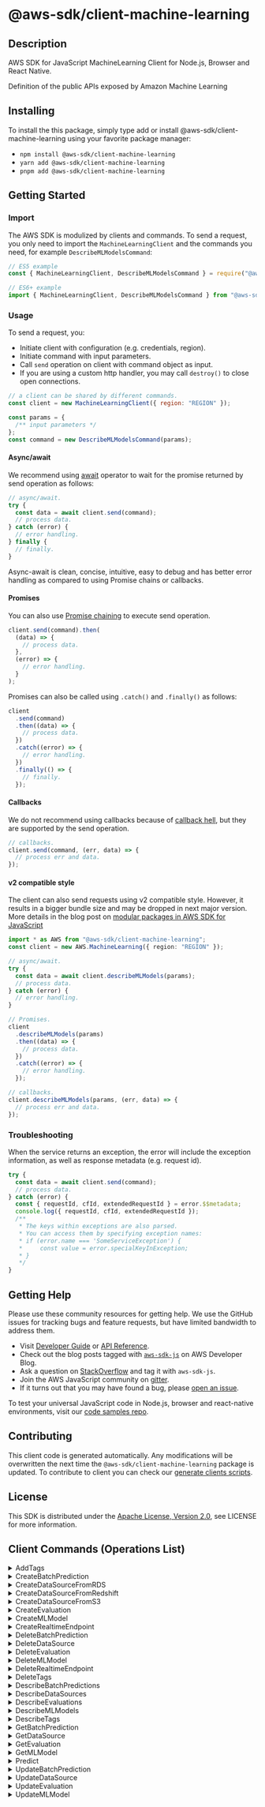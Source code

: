 <!-- generated file, do not edit directly -->

# @aws-sdk/client-machine-learning

## Description

AWS SDK for JavaScript MachineLearning Client for Node.js, Browser and React Native.

Definition of the public APIs
exposed by Amazon Machine Learning

## Installing

To install the this package, simply type add or install @aws-sdk/client-machine-learning
using your favorite package manager:

- `npm install @aws-sdk/client-machine-learning`
- `yarn add @aws-sdk/client-machine-learning`
- `pnpm add @aws-sdk/client-machine-learning`

## Getting Started

### Import

The AWS SDK is modulized by clients and commands.
To send a request, you only need to import the `MachineLearningClient` and
the commands you need, for example `DescribeMLModelsCommand`:

```js
// ES5 example
const { MachineLearningClient, DescribeMLModelsCommand } = require("@aws-sdk/client-machine-learning");
```

```ts
// ES6+ example
import { MachineLearningClient, DescribeMLModelsCommand } from "@aws-sdk/client-machine-learning";
```

### Usage

To send a request, you:

- Initiate client with configuration (e.g. credentials, region).
- Initiate command with input parameters.
- Call `send` operation on client with command object as input.
- If you are using a custom http handler, you may call `destroy()` to close open connections.

```js
// a client can be shared by different commands.
const client = new MachineLearningClient({ region: "REGION" });

const params = {
  /** input parameters */
};
const command = new DescribeMLModelsCommand(params);
```

#### Async/await

We recommend using [await](https://developer.mozilla.org/en-US/docs/Web/JavaScript/Reference/Operators/await)
operator to wait for the promise returned by send operation as follows:

```js
// async/await.
try {
  const data = await client.send(command);
  // process data.
} catch (error) {
  // error handling.
} finally {
  // finally.
}
```

Async-await is clean, concise, intuitive, easy to debug and has better error handling
as compared to using Promise chains or callbacks.

#### Promises

You can also use [Promise chaining](https://developer.mozilla.org/en-US/docs/Web/JavaScript/Guide/Using_promises#chaining)
to execute send operation.

```js
client.send(command).then(
  (data) => {
    // process data.
  },
  (error) => {
    // error handling.
  }
);
```

Promises can also be called using `.catch()` and `.finally()` as follows:

```js
client
  .send(command)
  .then((data) => {
    // process data.
  })
  .catch((error) => {
    // error handling.
  })
  .finally(() => {
    // finally.
  });
```

#### Callbacks

We do not recommend using callbacks because of [callback hell](http://callbackhell.com/),
but they are supported by the send operation.

```js
// callbacks.
client.send(command, (err, data) => {
  // process err and data.
});
```

#### v2 compatible style

The client can also send requests using v2 compatible style.
However, it results in a bigger bundle size and may be dropped in next major version. More details in the blog post
on [modular packages in AWS SDK for JavaScript](https://aws.amazon.com/blogs/developer/modular-packages-in-aws-sdk-for-javascript/)

```ts
import * as AWS from "@aws-sdk/client-machine-learning";
const client = new AWS.MachineLearning({ region: "REGION" });

// async/await.
try {
  const data = await client.describeMLModels(params);
  // process data.
} catch (error) {
  // error handling.
}

// Promises.
client
  .describeMLModels(params)
  .then((data) => {
    // process data.
  })
  .catch((error) => {
    // error handling.
  });

// callbacks.
client.describeMLModels(params, (err, data) => {
  // process err and data.
});
```

### Troubleshooting

When the service returns an exception, the error will include the exception information,
as well as response metadata (e.g. request id).

```js
try {
  const data = await client.send(command);
  // process data.
} catch (error) {
  const { requestId, cfId, extendedRequestId } = error.$$metadata;
  console.log({ requestId, cfId, extendedRequestId });
  /**
   * The keys within exceptions are also parsed.
   * You can access them by specifying exception names:
   * if (error.name === 'SomeServiceException') {
   *     const value = error.specialKeyInException;
   * }
   */
}
```

## Getting Help

Please use these community resources for getting help.
We use the GitHub issues for tracking bugs and feature requests, but have limited bandwidth to address them.

- Visit [Developer Guide](https://docs.aws.amazon.com/sdk-for-javascript/v3/developer-guide/welcome.html)
  or [API Reference](https://docs.aws.amazon.com/AWSJavaScriptSDK/v3/latest/index.html).
- Check out the blog posts tagged with [`aws-sdk-js`](https://aws.amazon.com/blogs/developer/tag/aws-sdk-js/)
  on AWS Developer Blog.
- Ask a question on [StackOverflow](https://stackoverflow.com/questions/tagged/aws-sdk-js) and tag it with `aws-sdk-js`.
- Join the AWS JavaScript community on [gitter](https://gitter.im/aws/aws-sdk-js-v3).
- If it turns out that you may have found a bug, please [open an issue](https://github.com/aws/aws-sdk-js-v3/issues/new/choose).

To test your universal JavaScript code in Node.js, browser and react-native environments,
visit our [code samples repo](https://github.com/aws-samples/aws-sdk-js-tests).

## Contributing

This client code is generated automatically. Any modifications will be overwritten the next time the `@aws-sdk/client-machine-learning` package is updated.
To contribute to client you can check our [generate clients scripts](https://github.com/aws/aws-sdk-js-v3/tree/main/scripts/generate-clients).

## License

This SDK is distributed under the
[Apache License, Version 2.0](http://www.apache.org/licenses/LICENSE-2.0),
see LICENSE for more information.

## Client Commands (Operations List)

<details>
<summary>
AddTags
</summary>

[Command API Reference](https://docs.aws.amazon.com/AWSJavaScriptSDK/v3/latest/clients/client-machine-learning/classes/addtagscommand.html) / [Input](https://docs.aws.amazon.com/AWSJavaScriptSDK/v3/latest/clients/client-machine-learning/interfaces/addtagscommandinput.html) / [Output](https://docs.aws.amazon.com/AWSJavaScriptSDK/v3/latest/clients/client-machine-learning/interfaces/addtagscommandoutput.html)

</details>
<details>
<summary>
CreateBatchPrediction
</summary>

[Command API Reference](https://docs.aws.amazon.com/AWSJavaScriptSDK/v3/latest/clients/client-machine-learning/classes/createbatchpredictioncommand.html) / [Input](https://docs.aws.amazon.com/AWSJavaScriptSDK/v3/latest/clients/client-machine-learning/interfaces/createbatchpredictioncommandinput.html) / [Output](https://docs.aws.amazon.com/AWSJavaScriptSDK/v3/latest/clients/client-machine-learning/interfaces/createbatchpredictioncommandoutput.html)

</details>
<details>
<summary>
CreateDataSourceFromRDS
</summary>

[Command API Reference](https://docs.aws.amazon.com/AWSJavaScriptSDK/v3/latest/clients/client-machine-learning/classes/createdatasourcefromrdscommand.html) / [Input](https://docs.aws.amazon.com/AWSJavaScriptSDK/v3/latest/clients/client-machine-learning/interfaces/createdatasourcefromrdscommandinput.html) / [Output](https://docs.aws.amazon.com/AWSJavaScriptSDK/v3/latest/clients/client-machine-learning/interfaces/createdatasourcefromrdscommandoutput.html)

</details>
<details>
<summary>
CreateDataSourceFromRedshift
</summary>

[Command API Reference](https://docs.aws.amazon.com/AWSJavaScriptSDK/v3/latest/clients/client-machine-learning/classes/createdatasourcefromredshiftcommand.html) / [Input](https://docs.aws.amazon.com/AWSJavaScriptSDK/v3/latest/clients/client-machine-learning/interfaces/createdatasourcefromredshiftcommandinput.html) / [Output](https://docs.aws.amazon.com/AWSJavaScriptSDK/v3/latest/clients/client-machine-learning/interfaces/createdatasourcefromredshiftcommandoutput.html)

</details>
<details>
<summary>
CreateDataSourceFromS3
</summary>

[Command API Reference](https://docs.aws.amazon.com/AWSJavaScriptSDK/v3/latest/clients/client-machine-learning/classes/createdatasourcefroms3command.html) / [Input](https://docs.aws.amazon.com/AWSJavaScriptSDK/v3/latest/clients/client-machine-learning/interfaces/createdatasourcefroms3commandinput.html) / [Output](https://docs.aws.amazon.com/AWSJavaScriptSDK/v3/latest/clients/client-machine-learning/interfaces/createdatasourcefroms3commandoutput.html)

</details>
<details>
<summary>
CreateEvaluation
</summary>

[Command API Reference](https://docs.aws.amazon.com/AWSJavaScriptSDK/v3/latest/clients/client-machine-learning/classes/createevaluationcommand.html) / [Input](https://docs.aws.amazon.com/AWSJavaScriptSDK/v3/latest/clients/client-machine-learning/interfaces/createevaluationcommandinput.html) / [Output](https://docs.aws.amazon.com/AWSJavaScriptSDK/v3/latest/clients/client-machine-learning/interfaces/createevaluationcommandoutput.html)

</details>
<details>
<summary>
CreateMLModel
</summary>

[Command API Reference](https://docs.aws.amazon.com/AWSJavaScriptSDK/v3/latest/clients/client-machine-learning/classes/createmlmodelcommand.html) / [Input](https://docs.aws.amazon.com/AWSJavaScriptSDK/v3/latest/clients/client-machine-learning/interfaces/createmlmodelcommandinput.html) / [Output](https://docs.aws.amazon.com/AWSJavaScriptSDK/v3/latest/clients/client-machine-learning/interfaces/createmlmodelcommandoutput.html)

</details>
<details>
<summary>
CreateRealtimeEndpoint
</summary>

[Command API Reference](https://docs.aws.amazon.com/AWSJavaScriptSDK/v3/latest/clients/client-machine-learning/classes/createrealtimeendpointcommand.html) / [Input](https://docs.aws.amazon.com/AWSJavaScriptSDK/v3/latest/clients/client-machine-learning/interfaces/createrealtimeendpointcommandinput.html) / [Output](https://docs.aws.amazon.com/AWSJavaScriptSDK/v3/latest/clients/client-machine-learning/interfaces/createrealtimeendpointcommandoutput.html)

</details>
<details>
<summary>
DeleteBatchPrediction
</summary>

[Command API Reference](https://docs.aws.amazon.com/AWSJavaScriptSDK/v3/latest/clients/client-machine-learning/classes/deletebatchpredictioncommand.html) / [Input](https://docs.aws.amazon.com/AWSJavaScriptSDK/v3/latest/clients/client-machine-learning/interfaces/deletebatchpredictioncommandinput.html) / [Output](https://docs.aws.amazon.com/AWSJavaScriptSDK/v3/latest/clients/client-machine-learning/interfaces/deletebatchpredictioncommandoutput.html)

</details>
<details>
<summary>
DeleteDataSource
</summary>

[Command API Reference](https://docs.aws.amazon.com/AWSJavaScriptSDK/v3/latest/clients/client-machine-learning/classes/deletedatasourcecommand.html) / [Input](https://docs.aws.amazon.com/AWSJavaScriptSDK/v3/latest/clients/client-machine-learning/interfaces/deletedatasourcecommandinput.html) / [Output](https://docs.aws.amazon.com/AWSJavaScriptSDK/v3/latest/clients/client-machine-learning/interfaces/deletedatasourcecommandoutput.html)

</details>
<details>
<summary>
DeleteEvaluation
</summary>

[Command API Reference](https://docs.aws.amazon.com/AWSJavaScriptSDK/v3/latest/clients/client-machine-learning/classes/deleteevaluationcommand.html) / [Input](https://docs.aws.amazon.com/AWSJavaScriptSDK/v3/latest/clients/client-machine-learning/interfaces/deleteevaluationcommandinput.html) / [Output](https://docs.aws.amazon.com/AWSJavaScriptSDK/v3/latest/clients/client-machine-learning/interfaces/deleteevaluationcommandoutput.html)

</details>
<details>
<summary>
DeleteMLModel
</summary>

[Command API Reference](https://docs.aws.amazon.com/AWSJavaScriptSDK/v3/latest/clients/client-machine-learning/classes/deletemlmodelcommand.html) / [Input](https://docs.aws.amazon.com/AWSJavaScriptSDK/v3/latest/clients/client-machine-learning/interfaces/deletemlmodelcommandinput.html) / [Output](https://docs.aws.amazon.com/AWSJavaScriptSDK/v3/latest/clients/client-machine-learning/interfaces/deletemlmodelcommandoutput.html)

</details>
<details>
<summary>
DeleteRealtimeEndpoint
</summary>

[Command API Reference](https://docs.aws.amazon.com/AWSJavaScriptSDK/v3/latest/clients/client-machine-learning/classes/deleterealtimeendpointcommand.html) / [Input](https://docs.aws.amazon.com/AWSJavaScriptSDK/v3/latest/clients/client-machine-learning/interfaces/deleterealtimeendpointcommandinput.html) / [Output](https://docs.aws.amazon.com/AWSJavaScriptSDK/v3/latest/clients/client-machine-learning/interfaces/deleterealtimeendpointcommandoutput.html)

</details>
<details>
<summary>
DeleteTags
</summary>

[Command API Reference](https://docs.aws.amazon.com/AWSJavaScriptSDK/v3/latest/clients/client-machine-learning/classes/deletetagscommand.html) / [Input](https://docs.aws.amazon.com/AWSJavaScriptSDK/v3/latest/clients/client-machine-learning/interfaces/deletetagscommandinput.html) / [Output](https://docs.aws.amazon.com/AWSJavaScriptSDK/v3/latest/clients/client-machine-learning/interfaces/deletetagscommandoutput.html)

</details>
<details>
<summary>
DescribeBatchPredictions
</summary>

[Command API Reference](https://docs.aws.amazon.com/AWSJavaScriptSDK/v3/latest/clients/client-machine-learning/classes/describebatchpredictionscommand.html) / [Input](https://docs.aws.amazon.com/AWSJavaScriptSDK/v3/latest/clients/client-machine-learning/interfaces/describebatchpredictionscommandinput.html) / [Output](https://docs.aws.amazon.com/AWSJavaScriptSDK/v3/latest/clients/client-machine-learning/interfaces/describebatchpredictionscommandoutput.html)

</details>
<details>
<summary>
DescribeDataSources
</summary>

[Command API Reference](https://docs.aws.amazon.com/AWSJavaScriptSDK/v3/latest/clients/client-machine-learning/classes/describedatasourcescommand.html) / [Input](https://docs.aws.amazon.com/AWSJavaScriptSDK/v3/latest/clients/client-machine-learning/interfaces/describedatasourcescommandinput.html) / [Output](https://docs.aws.amazon.com/AWSJavaScriptSDK/v3/latest/clients/client-machine-learning/interfaces/describedatasourcescommandoutput.html)

</details>
<details>
<summary>
DescribeEvaluations
</summary>

[Command API Reference](https://docs.aws.amazon.com/AWSJavaScriptSDK/v3/latest/clients/client-machine-learning/classes/describeevaluationscommand.html) / [Input](https://docs.aws.amazon.com/AWSJavaScriptSDK/v3/latest/clients/client-machine-learning/interfaces/describeevaluationscommandinput.html) / [Output](https://docs.aws.amazon.com/AWSJavaScriptSDK/v3/latest/clients/client-machine-learning/interfaces/describeevaluationscommandoutput.html)

</details>
<details>
<summary>
DescribeMLModels
</summary>

[Command API Reference](https://docs.aws.amazon.com/AWSJavaScriptSDK/v3/latest/clients/client-machine-learning/classes/describemlmodelscommand.html) / [Input](https://docs.aws.amazon.com/AWSJavaScriptSDK/v3/latest/clients/client-machine-learning/interfaces/describemlmodelscommandinput.html) / [Output](https://docs.aws.amazon.com/AWSJavaScriptSDK/v3/latest/clients/client-machine-learning/interfaces/describemlmodelscommandoutput.html)

</details>
<details>
<summary>
DescribeTags
</summary>

[Command API Reference](https://docs.aws.amazon.com/AWSJavaScriptSDK/v3/latest/clients/client-machine-learning/classes/describetagscommand.html) / [Input](https://docs.aws.amazon.com/AWSJavaScriptSDK/v3/latest/clients/client-machine-learning/interfaces/describetagscommandinput.html) / [Output](https://docs.aws.amazon.com/AWSJavaScriptSDK/v3/latest/clients/client-machine-learning/interfaces/describetagscommandoutput.html)

</details>
<details>
<summary>
GetBatchPrediction
</summary>

[Command API Reference](https://docs.aws.amazon.com/AWSJavaScriptSDK/v3/latest/clients/client-machine-learning/classes/getbatchpredictioncommand.html) / [Input](https://docs.aws.amazon.com/AWSJavaScriptSDK/v3/latest/clients/client-machine-learning/interfaces/getbatchpredictioncommandinput.html) / [Output](https://docs.aws.amazon.com/AWSJavaScriptSDK/v3/latest/clients/client-machine-learning/interfaces/getbatchpredictioncommandoutput.html)

</details>
<details>
<summary>
GetDataSource
</summary>

[Command API Reference](https://docs.aws.amazon.com/AWSJavaScriptSDK/v3/latest/clients/client-machine-learning/classes/getdatasourcecommand.html) / [Input](https://docs.aws.amazon.com/AWSJavaScriptSDK/v3/latest/clients/client-machine-learning/interfaces/getdatasourcecommandinput.html) / [Output](https://docs.aws.amazon.com/AWSJavaScriptSDK/v3/latest/clients/client-machine-learning/interfaces/getdatasourcecommandoutput.html)

</details>
<details>
<summary>
GetEvaluation
</summary>

[Command API Reference](https://docs.aws.amazon.com/AWSJavaScriptSDK/v3/latest/clients/client-machine-learning/classes/getevaluationcommand.html) / [Input](https://docs.aws.amazon.com/AWSJavaScriptSDK/v3/latest/clients/client-machine-learning/interfaces/getevaluationcommandinput.html) / [Output](https://docs.aws.amazon.com/AWSJavaScriptSDK/v3/latest/clients/client-machine-learning/interfaces/getevaluationcommandoutput.html)

</details>
<details>
<summary>
GetMLModel
</summary>

[Command API Reference](https://docs.aws.amazon.com/AWSJavaScriptSDK/v3/latest/clients/client-machine-learning/classes/getmlmodelcommand.html) / [Input](https://docs.aws.amazon.com/AWSJavaScriptSDK/v3/latest/clients/client-machine-learning/interfaces/getmlmodelcommandinput.html) / [Output](https://docs.aws.amazon.com/AWSJavaScriptSDK/v3/latest/clients/client-machine-learning/interfaces/getmlmodelcommandoutput.html)

</details>
<details>
<summary>
Predict
</summary>

[Command API Reference](https://docs.aws.amazon.com/AWSJavaScriptSDK/v3/latest/clients/client-machine-learning/classes/predictcommand.html) / [Input](https://docs.aws.amazon.com/AWSJavaScriptSDK/v3/latest/clients/client-machine-learning/interfaces/predictcommandinput.html) / [Output](https://docs.aws.amazon.com/AWSJavaScriptSDK/v3/latest/clients/client-machine-learning/interfaces/predictcommandoutput.html)

</details>
<details>
<summary>
UpdateBatchPrediction
</summary>

[Command API Reference](https://docs.aws.amazon.com/AWSJavaScriptSDK/v3/latest/clients/client-machine-learning/classes/updatebatchpredictioncommand.html) / [Input](https://docs.aws.amazon.com/AWSJavaScriptSDK/v3/latest/clients/client-machine-learning/interfaces/updatebatchpredictioncommandinput.html) / [Output](https://docs.aws.amazon.com/AWSJavaScriptSDK/v3/latest/clients/client-machine-learning/interfaces/updatebatchpredictioncommandoutput.html)

</details>
<details>
<summary>
UpdateDataSource
</summary>

[Command API Reference](https://docs.aws.amazon.com/AWSJavaScriptSDK/v3/latest/clients/client-machine-learning/classes/updatedatasourcecommand.html) / [Input](https://docs.aws.amazon.com/AWSJavaScriptSDK/v3/latest/clients/client-machine-learning/interfaces/updatedatasourcecommandinput.html) / [Output](https://docs.aws.amazon.com/AWSJavaScriptSDK/v3/latest/clients/client-machine-learning/interfaces/updatedatasourcecommandoutput.html)

</details>
<details>
<summary>
UpdateEvaluation
</summary>

[Command API Reference](https://docs.aws.amazon.com/AWSJavaScriptSDK/v3/latest/clients/client-machine-learning/classes/updateevaluationcommand.html) / [Input](https://docs.aws.amazon.com/AWSJavaScriptSDK/v3/latest/clients/client-machine-learning/interfaces/updateevaluationcommandinput.html) / [Output](https://docs.aws.amazon.com/AWSJavaScriptSDK/v3/latest/clients/client-machine-learning/interfaces/updateevaluationcommandoutput.html)

</details>
<details>
<summary>
UpdateMLModel
</summary>

[Command API Reference](https://docs.aws.amazon.com/AWSJavaScriptSDK/v3/latest/clients/client-machine-learning/classes/updatemlmodelcommand.html) / [Input](https://docs.aws.amazon.com/AWSJavaScriptSDK/v3/latest/clients/client-machine-learning/interfaces/updatemlmodelcommandinput.html) / [Output](https://docs.aws.amazon.com/AWSJavaScriptSDK/v3/latest/clients/client-machine-learning/interfaces/updatemlmodelcommandoutput.html)

</details>
